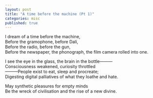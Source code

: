 ```yaml
---
layout: post
title: "A time before the machine (Pt 1)"
categories: misc
published: true
---
```


<p>
I dream of a time before the machine,<br>
Before the gramophone, before Dalí,<br>
Before the radio, before the gun,<br>
Before the newspaper, the phonograph, the film camera rolled into one.<br>
</p><p>
I see the eye in the glass, the brain in the bottle———<br>
Consciousness weakened, curiosity throttled<br>
———People exist to eat, sleep and procreate;<br>
Digesting digital palliatives of what they loathe and hate.<br>
</p><p>
May synthetic pleasures for empty minds<br>
Be the wreck of civilisation and the rise of a new divine.<br>
</p>